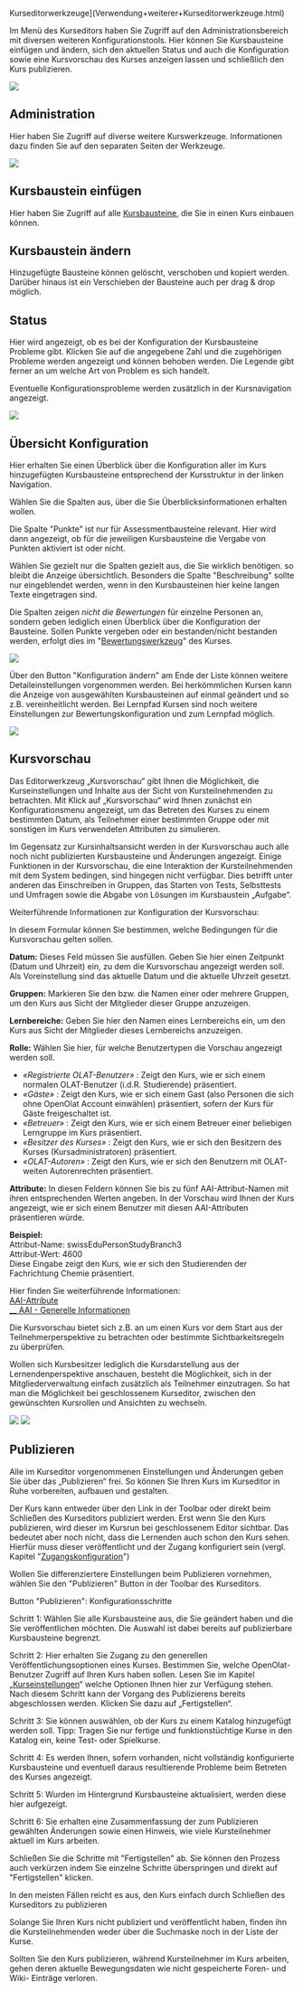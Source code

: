 Kurseditorwerkzeuge](Verwendung+weiterer+Kurseditorwerkzeuge.html)

Im Menü des Kurseditors haben Sie Zugriff auf den Administrationsbereich mit
diversen weiteren Konfigurationstools. Hier können Sie Kursbausteine einfügen
und ändern, sich den aktuellen Status und auch die Konfiguration sowie eine
Kursvorschau des Kurses anzeigen lassen und schließlich den Kurs publizieren.

![](assets/Menu_Kurseditor.png)

## Administration

Hier haben Sie Zugriff auf diverse weitere Kurswerkzeuge. Informationen dazu
finden Sie auf den separaten Seiten der Werkzeuge.

  

![](assets/Kurs_Administration.png)

## Kursbaustein einfügen

Hier haben Sie Zugriff auf alle [Kursbausteine](Kursbausteine.html), die Sie
in einen Kurs einbauen können.

## Kursbaustein ändern

Hinzugefügte Bausteine können gelöscht, verschoben und kopiert werden. Darüber
hinaus ist ein Verschieben der Bausteine auch per drag & drop möglich.

## Status

Hier wird angezeigt, ob es bei der Konfiguration der Kursbausteine Probleme
gibt. Klicken Sie auf die angegebene Zahl und die zugehörigen Probleme werden
angezeigt und können behoben werden. Die Legende gibt ferner an um welche Art
von Problem es sich handelt.

Eventuelle Konfigurationsprobleme werden zusätzlich in der Kursnavigation
angezeigt.

![](assets/Status.jpg)

## Übersicht Konfiguration

Hier erhalten Sie einen Überblick über die Konfiguration aller im Kurs
hinzugefügten Kursbausteine entsprechend der Kursstruktur in der linken
Navigation.

  

Wählen Sie die Spalten aus, über die Sie Überblicksinformationen erhalten
wollen.

Die Spalte "Punkte" ist nur für Assessmentbausteine relevant. Hier wird dann
angezeigt, ob für die jeweiligen Kursbausteine die Vergabe von Punkten
aktiviert ist oder nicht.

Wählen Sie gezielt nur die Spalten gezielt aus, die Sie wirklich benötigen. so
bleibt die Anzeige übersichtlich. Besonders die Spalte "Beschreibung" sollte
nur eingeblendet werden, wenn in den Kursbausteinen hier keine langen Texte
eingetragen sind.

Die Spalten zeigen _nicht die Bewertungen_ für einzelne Personen an, sondern
geben lediglich einen Überblick über die Konfiguration der Bausteine. Sollen
Punkte vergeben oder ein bestanden/nicht bestanden werden, erfolgt dies im
"[Bewertungswerkzeug](../../pages/viewpage.action%EF%B9%96pageId=108593653.html)"
des Kurses.

![](assets/Kurseditor_Konfiguration_Spalten.png)

  

Über den Button "Konfiguration ändern" am Ende der Liste können weitere
Detaileinstellungen vorgenommen werden. Bei herkömmlichen Kursen kann die
Anzeige von ausgewählten Kursbausteinen auf einmal geändert und so z.B.
vereinheitlicht werden. Bei Lernpfad Kursen sind noch weitere Einstellungen
zur Bewertungskonfiguration und zum Lernpfad möglich.

![](assets/Kurseditor_Konfiguration_aendern.png)

## Kursvorschau

Das Editorwerkzeug „Kursvorschau“ gibt Ihnen die Möglichkeit, die
Kurseinstellungen und Inhalte aus der Sicht von Kursteilnehmenden zu
betrachten. Mit Klick auf „Kursvorschau“ wird Ihnen zunächst ein
Konfigurationsmenu angezeigt, um das Betreten des Kurses zu einem bestimmten
Datum, als Teilnehmer einer bestimmten Gruppe oder mit sonstigen im Kurs
verwendeten Attributen zu simulieren.

Im Gegensatz zur Kursinhaltsansicht werden in der Kursvorschau auch alle noch
nicht publizierten Kursbausteine und Änderungen angezeigt. Einige Funktionen
in der Kursvorschau, die eine Interaktion der Kursteilnehmenden mit dem System
bedingen, sind hingegen nicht verfügbar. Dies betrifft unter anderen das
Einschreiben in Gruppen, das Starten von Tests, Selbsttests und Umfragen sowie
die Abgabe von Lösungen im Kursbaustein „Aufgabe“.

 Weiterführende Informationen zur Konfiguration der Kursvorschau:

In diesem Formular können Sie bestimmen, welche Bedingungen für die
Kursvorschau gelten sollen.  
  
**Datum:** Dieses Feld müssen Sie ausfüllen. Geben Sie hier einen Zeitpunkt
(Datum und Uhrzeit) ein, zu dem die Kursvorschau angezeigt werden soll. Als
Voreinstellung sind das aktuelle Datum und die aktuelle Uhrzeit gesetzt.  
  
**Gruppen:** Markieren Sie den bzw. die Namen einer oder mehrere Gruppen, um
den Kurs aus Sicht der Mitglieder dieser Gruppe anzuzeigen.  
  
**Lernbereiche:** Geben Sie hier den Namen eines Lernbereichs ein, um den Kurs
aus Sicht der Mitglieder dieses Lernbereichs anzuzeigen.  
  
**Rolle:** Wählen Sie hier, für welche Benutzertypen die Vorschau angezeigt
werden soll.

  *  _«Registrierte OLAT-Benutzer»_ : Zeigt den Kurs, wie er sich einem normalen OLAT-Benutzer (i.d.R. Studierende) präsentiert.
  *  _«Gäste»_ : Zeigt den Kurs, wie er sich einem Gast (also Personen die sich ohne OpenOlat Account einwählen) präsentiert, sofern der Kurs für Gäste freigeschaltet ist.
  *  _«Betreuer»_ : Zeigt den Kurs, wie er sich einem Betreuer einer beliebigen Lerngruppe im Kurs präsentiert.
  *  _«Besitzer des Kurses»_ : Zeigt den Kurs, wie er sich den Besitzern des Kurses (Kursadministratoren) präsentiert.
  *  _«OLAT-Autoren»_ : Zeigt den Kurs, wie er sich den Benutzern mit OLAT-weiten Autorenrechten präsentiert.

 **Attribute:** In diesen Feldern können Sie bis zu fünf AAI-Attribut-Namen
mit ihren entsprechenden Werten angeben. In der Vorschau wird Ihnen der Kurs
angezeigt, wie er sich einem Benutzer mit diesen AAI-Attributen präsentieren
würde.  
  
**Beispiel:**  
Attribut-Name: swissEduPersonStudyBranch3  
Attribut-Wert: 4600  
Diese Eingabe zeigt den Kurs, wie er sich den Studierenden der Fachrichtung
Chemie präsentiert.  
  
Hier finden Sie weiterführende Informationen:  
[AAI-Attribute ](../../pages/viewpage.action%EF%B9%96pageId=108593655.html)  
[__ AAI - Generelle Informationen](http://www.switch.ch/aai/)

Die Kursvorschau bietet sich z.B. an um einen Kurs vor dem Start aus der
Teilnehmerperspektive zu betrachten oder bestimmte Sichtbarkeitsregeln zu
überprüfen.

Wollen sich Kursbesitzer lediglich die Kursdarstellung aus der
Lernendenperspektive anschauen, besteht die Möglichkeit, sich in der
Mitgliederverwaltung einfach zusätzlich als Teilnehmer einzutragen. So hat man
die Möglichkeit bei geschlossenem Kurseditor, zwischen den gewünschten
Kursrollen und Ansichten zu wechseln.

![](assets/Mitlied_bearbeiten.png)
![](assets/Ansicht_Rollenwahl.png)

## Publizieren

Alle im Kurseditor vorgenommenen Einstellungen und Änderungen geben Sie über
das „Publizieren“ frei. So können Sie Ihren Kurs im Kurseditor in Ruhe
vorbereiten, aufbauen und gestalten.

Der Kurs kann entweder über den Link in der Toolbar oder direkt beim Schließen
des Kurseditors publiziert werden. Erst wenn Sie den Kurs publizieren, wird
dieser im Kursrun bei geschlossenem Editor sichtbar. Das bedeutet aber noch
nicht, dass die Lernenden auch schon den Kurs sehen. Hierfür muss dieser
veröffentlicht und der Zugang konfiguriert sein (vergl. Kapitel
"[Zugangskonfiguration](Zugangskonfiguration.html)")

Wollen Sie differenziertere Einstellungen beim Publizieren vornehmen, wählen
Sie den "Publizieren" Button in der Toolbar des Kurseditors.

 Button "Publizieren": Konfigurationsschritte

Schritt 1: Wählen Sie alle Kursbausteine aus, die Sie geändert haben und die
Sie veröffentlichen möchten. Die Auswahl ist dabei bereits auf publizierbare
Kursbausteine begrenzt.

Schritt 2: Hier erhalten Sie Zugang zu den generellen
Veröffentlichungsoptionen eines Kurses. Bestimmen Sie, welche OpenOlat-
Benutzer Zugriff auf Ihren Kurs haben sollen. Lesen Sie im Kapitel
„[Kurseinstellungen](Kurseinstellungen.html)“ welche  Optionen Ihnen hier zur
Verfügung stehen. Nach diesem Schritt kann der Vorgang des Publizierens
bereits abgeschlossen werden. Klicken Sie dazu auf „Fertigstellen“.

Schritt 3: Sie können auswählen, ob der Kurs zu einem Katalog hinzugefügt
werden soll. Tipp: Tragen Sie nur fertige und funktionstüchtige Kurse in den
Katalog ein, keine Test- oder Spielkurse.

Schritt 4: Es werden Ihnen, sofern vorhanden, nicht vollständig konfigurierte
Kursbausteine und eventuell daraus resultierende Probleme beim Betreten des
Kurses angezeigt.

Schritt 5: Wurden im Hintergrund Kursbausteine aktualisiert, werden diese hier
aufgezeigt.

Schritt 6: Sie erhalten eine Zusammenfassung der zum Publizieren gewählten
Änderungen sowie einen Hinweis, wie viele Kursteilnehmer aktuell im Kurs
arbeiten.

Schließen Sie die Schritte mit "Fertigstellen" ab. Sie können den Prozess auch
verkürzen indem Sie einzelne Schritte überspringen und direkt auf
"Fertigstellen" klicken.

In den meisten Fällen reicht es aus, den Kurs einfach durch Schließen des
Kurseditors zu publizieren

Solange Sie Ihren Kurs nicht publiziert und veröffentlicht haben, finden ihn
die Kursteilnehmenden weder über die Suchmaske noch in der Liste der Kurse.

Sollten Sie den Kurs publizieren, während Kursteilnehmer im Kurs arbeiten,
gehen deren aktuelle Bewegungsdaten wie nicht gespeicherte Foren- und Wiki-
Einträge verloren.

  

  

